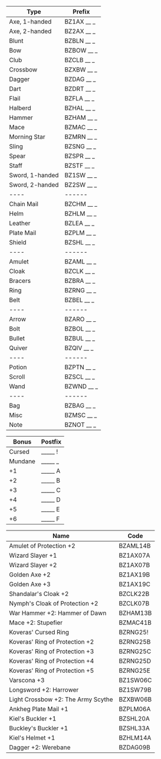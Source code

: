 | Type | Prefix |
| ---- | ------ |
| Axe, 1-handed   | BZ1AX __ _ |
| Axe, 2-handed   | BZ2AX __ _ |
| Blunt           | BZBLN __ _ |
| Bow             | BZBOW __ _ |
| Club            | BZCLB __ _ |
| Crossbow        | BZXBW __ _ |
| Dagger          | BZDAG __ _ |
| Dart            | BZDRT __ _ |
| Flail           | BZFLA __ _ |
| Halberd         | BZHAL __ _ |
| Hammer          | BZHAM __ _ |
| Mace            | BZMAC __ _ |
| Morning Star    | BZMRN __ _ |
| Sling           | BZSNG __ _ |
| Spear           | BZSPR __ _ |
| Staff           | BZSTF __ _ |
| Sword, 1-handed | BZ1SW __ _ |
| Sword, 2-handed | BZ2SW __ _ |
| ---- | ------ |
| Chain Mail      | BZCHM __ _ |
| Helm            | BZHLM __ _ |
| Leather         | BZLEA __ _ |
| Plate Mail      | BZPLM __ _ |
| Shield          | BZSHL __ _ |
| ---- | ------ |
| Amulet          | BZAML __ _ |
| Cloak           | BZCLK __ _ |
| Bracers         | BZBRA __ _ |
| Ring            | BZRNG __ _ |
| Belt            | BZBEL __ _ |
| ---- | ------ |
| Arrow           | BZARO __ _ |
| Bolt            | BZBOL __ _ |
| Bullet          | BZBUL __ _ |
| Quiver          | BZQIV __ _ |
| ---- | ------ |
| Potion          | BZPTN __ _ |
| Scroll          | BZSCL __ _ |
| Wand            | BZWND __ _ |
| ---- | ------ |
| Bag             | BZBAG __ _ |
| Misc            | BZMSC __ _ |
| Note            | BZNOT __ _ |



| Bonus   | Postfix |
| ------- | ------- |
| Cursed  | _____ ! |
| Mundane | _____ _ |
| +1      | _____ A |
| +2      | _____ B |
| +3      | _____ C |
| +4      | _____ D |
| +5      | _____ E |
| +6      | _____ F |



| Name                               | Code     |
| ---------------------------------- | -------- |
| Amulet of Protection +2            | BZAML14B |
| Wizard Slayer +1                   | BZ1AX07A |
| Wizard Slayer +2                   | BZ1AX07B |
| Golden Axe +2                      | BZ1AX19B |
| Golden Axe +3                      | BZ1AX19C |
| Shandalar's Cloak +2               | BZCLK22B |
| Nymph's Cloak of Protection +2     | BZCLK07B |
| War Hammer +2: Hammer of Dawn      | BZHAM13B |
| Mace +2: Stupefier                 | BZMAC41B |
| Koveras' Cursed Ring               | BZRNG25! |
| Koveras' Ring of Protection +2     | BZRNG25B |
| Koveras' Ring of Protection +3     | BZRNG25C |
| Koveras' Ring of Protection +4     | BZRNG25D |
| Koveras' Ring of Protection +5     | BZRNG25E |
| Varscona +3                        | BZ1SW06C |
| Longsword +2: Harrower             | BZ1SW79B |
| Light Crossbow +2: The Army Scythe | BZXBW06B |
| Ankheg Plate Mail +1               | BZPLM06A |
| Kiel's Buckler +1                  | BZSHL20A |
| Buckley's Buckler +1               | BZSHL33A |
| Kiel's Helmet +1                   | BZHLM14A |
| Dagger +2: Werebane                | BZDAG09B |

